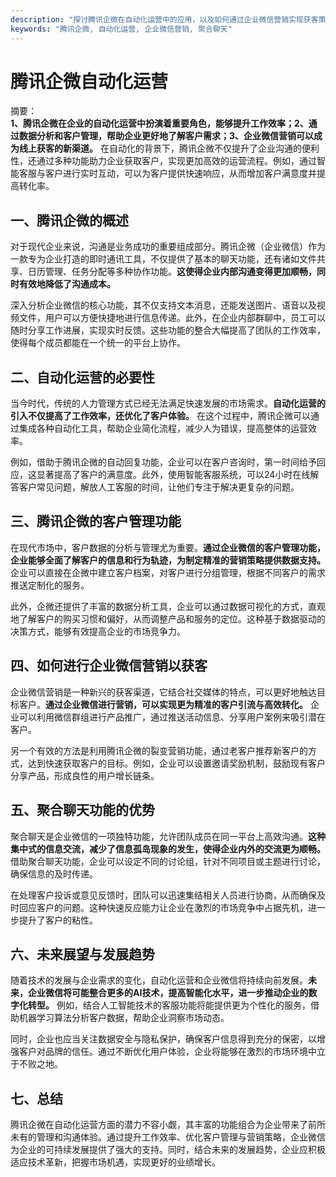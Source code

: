```yaml
---
description: "探讨腾讯企微在自动化运营中的应用，以及如何通过企业微信营销实现获客策略。"
keywords: "腾讯企微, 自动化运营, 企业微信营销, 聚合聊天"
---
```

# 腾讯企微自动化运营

摘要：  
**1、腾讯企微在企业的自动化运营中扮演着重要角色，能够提升工作效率；2、通过数据分析和客户管理，帮助企业更好地了解客户需求；3、企业微信营销可以成为线上获客的新渠道。** 在自动化的背景下，腾讯企微不仅提升了企业沟通的便利性，还通过多种功能助力企业获取客户，实现更加高效的运营流程。例如，通过智能客服与客户进行实时互动，可以为客户提供快速响应，从而增加客户满意度并提高转化率。

## 一、腾讯企微的概述

对于现代企业来说，沟通是业务成功的重要组成部分。腾讯企微（企业微信）作为一款专为企业打造的即时通讯工具，不仅提供了基本的聊天功能，还有诸如文件共享、日历管理、任务分配等多种协作功能。**这使得企业内部沟通变得更加顺畅，同时有效地降低了沟通成本。**

深入分析企业微信的核心功能，其不仅支持文本消息，还能发送图片、语音以及视频文件，用户可以方便快捷地进行信息传递。此外，在企业内部群聊中，员工可以随时分享工作进展，实现实时反馈。这些功能的整合大幅提高了团队的工作效率，使得每个成员都能在一个统一的平台上协作。

## 二、自动化运营的必要性

当今时代，传统的人力管理方式已经无法满足快速发展的市场需求。**自动化运营的引入不仅提高了工作效率，还优化了客户体验。** 在这个过程中，腾讯企微可以通过集成各种自动化工具，帮助企业简化流程，减少人为错误，提高整体的运营效率。

例如，借助于腾讯企微的自动回复功能，企业可以在客户咨询时，第一时间给予回应，这显著提高了客户的满意度。此外，使用智能客服系统，可以24小时在线解答客户常见问题，解放人工客服的时间，让他们专注于解决更复杂的问题。

## 三、腾讯企微的客户管理功能

在现代市场中，客户数据的分析与管理尤为重要。**通过企业微信的客户管理功能，企业能够全面了解客户的信息和行为轨迹，为制定精准的营销策略提供数据支持。** 企业可以直接在企微中建立客户档案，对客户进行分组管理，根据不同客户的需求推送定制化的服务。

此外，企微还提供了丰富的数据分析工具，企业可以通过数据可视化的方式，直观地了解客户的购买习惯和偏好，从而调整产品和服务的定位。这种基于数据驱动的决策方式，能够有效提高企业的市场竞争力。

## 四、如何进行企业微信营销以获客

企业微信营销是一种新兴的获客渠道，它结合社交媒体的特点，可以更好地触达目标客户。**通过企业微信进行营销，可以实现更为精准的客户引流与高效转化。** 企业可以利用微信群组进行产品推广，通过推送活动信息、分享用户案例来吸引潜在客户。

另一个有效的方法是利用腾讯企微的裂变营销功能，通过老客户推荐新客户的方式，达到快速获取客户的目标。例如，企业可以设置邀请奖励机制，鼓励现有客户分享产品，形成良性的用户增长链条。

## 五、聚合聊天功能的优势

聚合聊天是企业微信的一项独特功能，允许团队成员在同一平台上高效沟通。**这种集中式的信息交流，减少了信息孤岛现象的发生，使得企业内外的交流更为顺畅。** 借助聚合聊天功能，企业可以设定不同的讨论组，针对不同项目或主题进行讨论，确保信息的及时传递。

在处理客户投诉或意见反馈时，团队可以迅速集结相关人员进行协商，从而确保及时回应客户的问题。这种快速反应能力让企业在激烈的市场竞争中占据先机，进一步提升了客户的粘性。

## 六、未来展望与发展趋势

随着技术的发展与企业需求的变化，自动化运营和企业微信将持续向前发展。**未来，企业微信将可能整合更多的AI技术，提高智能化水平，进一步推动企业的数字化转型。** 例如，结合人工智能技术的客服功能将能提供更为个性化的服务，借助机器学习算法分析客户数据，帮助企业洞察市场动态。

同时，企业也应当关注数据安全与隐私保护，确保客户信息得到充分的保密，以增强客户对品牌的信任。通过不断优化用户体验，企业将能够在激烈的市场环境中立于不败之地。

## 七、总结

腾讯企微在自动化运营方面的潜力不容小觑，其丰富的功能组合为企业带来了前所未有的管理和沟通体验。通过提升工作效率、优化客户管理与营销策略，企业微信为企业的可持续发展提供了强大的支持。同时，结合未来的发展趋势，企业应积极适应技术革新，把握市场机遇，实现更好的业绩增长。
